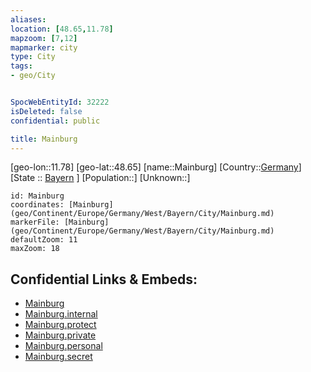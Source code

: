 ```yaml
---
aliases: 
location: [48.65,11.78]
mapzoom: [7,12] 
mapmarker: city 
type: City
tags:
- geo/City


SpocWebEntityId: 32222
isDeleted: false
confidential: public

title: Mainburg
---
```

[geo-lon::11.78]
[geo-lat::48.65]
[name::Mainburg]
[Country::[Germany](geo/Continent/Europe/Germany.md)]
[State :: [Bayern](geo/Continent/Europe/Germany/West/Bayern.md) ]
[Population::]
[Unknown::]


```leaflet
id: Mainburg
coordinates: [Mainburg](geo/Continent/Europe/Germany/West/Bayern/City/Mainburg.md)
markerFile: [Mainburg](geo/Continent/Europe/Germany/West/Bayern/City/Mainburg.md)
defaultZoom: 11 
maxZoom: 18
```


## Confidential Links & Embeds: 
- [Mainburg](../../../../../../../../_public/geo/Continent/Europe/Germany/West/Bayern/City/Mainburg.md) 
- [Mainburg.internal](../../../../../../../../_internal/geo/Continent/Europe/Germany/West/Bayern/City/Mainburg.internal.md) 
- [Mainburg.protect](../../../../../../../../_protect/geo/Continent/Europe/Germany/West/Bayern/City/Mainburg.protect.md) 
- [Mainburg.private](../../../../../../../../_private/geo/Continent/Europe/Germany/West/Bayern/City/Mainburg.private.md) 
- [Mainburg.personal](../../../../../../../../_personal/geo/Continent/Europe/Germany/West/Bayern/City/Mainburg.personal.md) 
- [Mainburg.secret](../../../../../../../../_secret/geo/Continent/Europe/Germany/West/Bayern/City/Mainburg.secret.md) 
